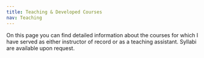 ```yaml
---
title: Teaching & Developed Courses
nav: Teaching
---
```


On this page you can find detailed information about the courses for which I have served as either instructor of record or as a teaching assistant. Syllabi are available upon request. 
